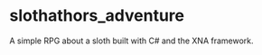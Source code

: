 slothathors_adventure
=====================

A simple RPG about a sloth built with C# and the XNA framework.
